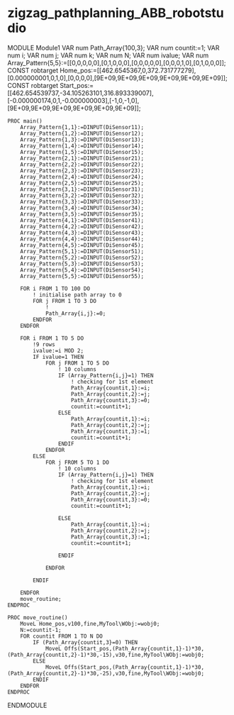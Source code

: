# zigzag_pathplanning_ABB_robotstudio
MODULE Module1
    VAR num Path_Array{100,3};
    VAR num countit:=1;
    VAR num i;
    VAR num j;
    VAR num k;
    VAR num N;
    VAR num ivalue;
    VAR num Array_Pattern{5,5}:=[[0,0,0,0,0],[0,1,0,0,0],[0,0,0,0,0],[0,0,0,1,0],[0,1,0,0,0]];
    CONST robtarget Home_pos:=[[462.6545367,0,372.731777279],[0.000000001,0,1,0],[0,0,0,0],[9E+09,9E+09,9E+09,9E+09,9E+09,9E+09]];
    CONST robtarget Start_pos:=[[462.654539737,-34.105263101,316.893339007],[-0.000000174,0,1,-0.000000003],[-1,0,-1,0],[9E+09,9E+09,9E+09,9E+09,9E+09,9E+09]];

    PROC main()
        Array_Pattern{1,1}:=DINPUT(DiSensor11);
        Array_Pattern{1,2}:=DINPUT(DiSensor12);
        Array_Pattern{1,3}:=DINPUT(DiSensor13);
        Array_Pattern{1,4}:=DINPUT(DiSensor14);
        Array_Pattern{1,5}:=DINPUT(DiSensor15);
        Array_Pattern{2,1}:=DINPUT(DiSensor21);
        Array_Pattern{2,2}:=DINPUT(DiSensor22);
        Array_Pattern{2,3}:=DINPUT(DiSensor23);
        Array_Pattern{2,4}:=DINPUT(DiSensor24);
        Array_Pattern{2,5}:=DINPUT(DiSensor25);
        Array_Pattern{3,1}:=DINPUT(DiSensor31);
        Array_Pattern{3,2}:=DINPUT(DiSensor32);
        Array_Pattern{3,3}:=DINPUT(DiSensor33);
        Array_Pattern{3,4}:=DINPUT(DiSensor34);
        Array_Pattern{3,5}:=DINPUT(DiSensor35);
        Array_Pattern{4,1}:=DINPUT(DiSensor41);
        Array_Pattern{4,2}:=DINPUT(DiSensor42);
        Array_Pattern{4,3}:=DINPUT(DiSensor43);
        Array_Pattern{4,4}:=DINPUT(DiSensor44);
        Array_Pattern{4,5}:=DINPUT(DiSensor45);
        Array_Pattern{5,1}:=DINPUT(DiSensor51);
        Array_Pattern{5,2}:=DINPUT(DiSensor52);
        Array_Pattern{5,3}:=DINPUT(DiSensor53);
        Array_Pattern{5,4}:=DINPUT(DiSensor54);
        Array_Pattern{5,5}:=DINPUT(DiSensor55);
        
        FOR i FROM 1 TO 100 DO
            ! initialise path array to 0 
            FOR j FROM 1 TO 3 DO
                ! 
                Path_Array{i,j}:=0;
            ENDFOR
        ENDFOR

        FOR i FROM 1 TO 5 DO
            !9 rows 
            ivalue:=i MOD 2;
            IF ivalue=1 THEN
                FOR j FROM 1 TO 5 DO
                    ! 10 columns 
                    IF (Array_Pattern{i,j}=1) THEN
                        ! checking for 1st element
                        Path_Array{countit,1}:=i;
                        Path_Array{countit,2}:=j;
                        Path_Array{countit,3}:=0;
                        countit:=countit+1;
                    ELSE
                        Path_Array{countit,1}:=i;
                        Path_Array{countit,2}:=j;
                        Path_Array{countit,3}:=1;
                        countit:=countit+1;
                    ENDIF
                ENDFOR
            ELSE
                FOR j FROM 5 TO 1 DO
                    ! 10 columns 
                    IF (Array_Pattern{i,j}=1) THEN
                        ! checking for 1st element
                        Path_Array{countit,1}:=i;
                        Path_Array{countit,2}:=j;
                        Path_Array{countit,3}:=0;
                        countit:=countit+1;

                    ELSE
                        Path_Array{countit,1}:=i;
                        Path_Array{countit,2}:=j;
                        Path_Array{countit,3}:=1;
                        countit:=countit+1;

                    ENDIF

                ENDFOR

            ENDIF

        ENDFOR
        move_routine;
    ENDPROC

    PROC move_routine()
        MoveL Home_pos,v100,fine,MyTool\WObj:=wobj0;
        N:=countit-1;
        FOR countit FROM 1 TO N DO
            IF (Path_Array{countit,3}=0) THEN
                MoveL Offs(Start_pos,(Path_Array{countit,1}-1)*30,(Path_Array{countit,2}-1)*30,-15),v30,fine,MyTool\WObj:=wobj0;
            ELSE
                MoveL Offs(Start_pos,(Path_Array{countit,1}-1)*30,(Path_Array{countit,2}-1)*30,-25),v30,fine,MyTool\WObj:=wobj0;
            ENDIF
        ENDFOR
    ENDPROC
ENDMODULE
